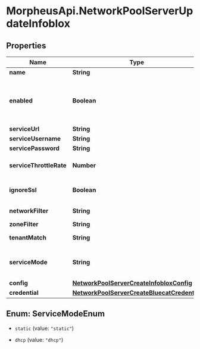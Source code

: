 # MorpheusApi.NetworkPoolServerUpdateInfoblox

## Properties

Name | Type | Description | Notes
------------ | ------------- | ------------- | -------------
**name** | **String** | Name | [optional] 
**enabled** | **Boolean** | Can be used to enable / disable the network pool server. | [optional] [default to true]
**serviceUrl** | **String** | URL | [optional] 
**serviceUsername** | **String** | Username | [optional] 
**servicePassword** | **String** | Password | [optional] 
**serviceThrottleRate** | **Number** | Throttle Rate | [optional] [default to 0]
**ignoreSsl** | **Boolean** | Disable SSL SNI Verification | [optional] 
**networkFilter** | **String** | Network Filter | [optional] 
**zoneFilter** | **String** | Zone Filter | [optional] 
**tenantMatch** | **String** | Tenant Match | [optional] 
**serviceMode** | **String** | IP Mode | [optional] [default to &#39;static&#39;]
**config** | [**NetworkPoolServerCreateInfobloxConfig**](NetworkPoolServerCreateInfobloxConfig.md) |  | [optional] 
**credential** | [**NetworkPoolServerCreateBluecatCredential**](NetworkPoolServerCreateBluecatCredential.md) |  | [optional] 



## Enum: ServiceModeEnum


* `static` (value: `"static"`)

* `dhcp` (value: `"dhcp"`)




